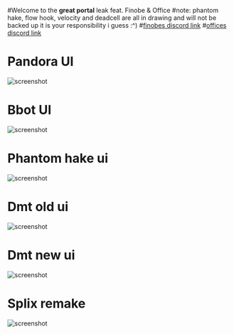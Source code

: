 #Welcome to the **great portal** leak feat. Finobe & Office
#note: phantom hake, flow hook, velocity and deadcell are all in drawing and will not be backed up it is your responsibility i guess :^) 
#[finobes discord link](https://discord.gg/teBMYdqwAm)
#[offices discord link](https://discord.gg/WXAjMtNNQ6)

# Pandora UI
![screenshot](https://r2.e-z.host/35e5b321-49c3-4724-9cc0-ba482312dc74/668awudu.png)

# Bbot UI
![screenshot](https://media.discordapp.net/attachments/1258213501860708362/1258847733218021446/image.png?ex=668988cf&is=6688374f&hm=6f2d80c0e91d8693eea603f92912bf1cbad5e19fc0242afdaf1699789e500964&=&format=webp&quality=lossless)

# Phantom hake ui 
![screenshot](https://media.discordapp.net/attachments/1012723349580955720/1116218941791023105/image.png?ex=66896da6&is=66881c26&hm=eeb8f711631da8dd94eb9371182d58a393a666da4c3be4d6b32a5add5efd0cc3&=&format=webp&quality=lossless&width=638&height=676)

# Dmt old ui
![screenshot](https://media.discordapp.net/attachments/1012723349580955720/1223035131514585128/image.png?ex=66891b7a&is=6687c9fa&hm=c21a528775ecb7f13bd8e678a3c27531b781934a1e7efb0d5312beb5731bdc51&=&format=webp&quality=lossless)

# Dmt new ui 
![screenshot](https://media.discordapp.net/attachments/1012723349580955720/1226405249409875978/image.png?ex=668980a4&is=66882f24&hm=8a9f8ebc4e57f53be5782892bbf1ab826c77716c470e068107b500d083ce009e&=&format=webp&quality=lossless)

# Splix remake
![screenshot](https://media.discordapp.net/attachments/1258213501860708362/1258849779702566944/image.png?ex=66898ab7&is=66883937&hm=e496c89670cd47c519edb87d837e2f9410c3bb26a16ade1739b220f837bbd974&=&format=webp&quality=lossless)
